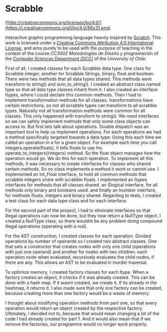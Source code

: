 # Scrabble

![http://creativecommons.org/licenses/by/4.0/](https://i.creativecommons.org/l/by/4.0/88x31.png)

Interactive graphic programming language heavily inspired by 
[Scratch](https://scratch.mit.edu).
This work is licensed under a
[Creative Commons Attribution 4.0 International License](http://creativecommons.org/licenses/by/4.0/), 
and aims purely to be used with the purpose of teaching in the context of the course 
_CC3002 Metodologías de Diseño y programación_ of the 
[_Computer Sciences Department (DCC)_](https://www.dcc.uchile.cl) of the 
_University of Chile_.


First of all, I created classes for each Scrabble data type. One class for Scrabble integer, another for Scrabble Strings, binary, float and boolean.
There were two methods that all data types shared. This methods were transform to string() and sum_to_string().
I created an abstract class named type so that all data type classes inherit from it. I also created an interface Itypes, where I could declare this common methods.
Then I had to implement transformation methods for all classes. transformations have certain restrictions, so not all scrabble types can transform to all scrabble types.
Naturally not all transformation methods were common for all classes. This only happened with transform to string().
We need interfaces so we can safely implement methods that only some class objects can access to. But first lets talk about operations.
Double dispatch was an important tool to help us implement operations. For each operations we had a method specifically targeted towards a data type:
Using this each time we called an operation in a for a given object. For example each time you call integers.operate(floats), it tells floats to use his operate_to_integers(integers) method. So the float object manages how the operation would go. We do this for each operation.
To implement all this methods, it was necessary to create interfaces for classes who shared certain methods. So no class implements a method it wont or cannot use.
I implemented an Int_Float interface, to hold all common methods that scrabble integers share with scrabble floats. I implemented an Itypes interfaces for methods that all classes
shared. an Slogical interface, for all methods only binary and booleans used. and finally an Inumber interface, for methods floats, integers and binary shared.
Regarding to tests, I created a test class for each data type class and for each interface.

For the second part of the proyect, I had to eliminate interfaces so that illegal operations can now be done, but they now return a NullType object.
I created a NullType class, so there wouldnt be any problem doing compound illegal operations (operating with a null). 

For the AST construction, I created classes for each operation. Divided operations by number of operands so I created two abstract classes. One that 
sets a constructor that creates nodes with only one child (operations with just one operand) and another for nodes with two children.
each operation node when evaluated, recursively evaluates the child nodes, if there are any. This allows an AST to be evaluated in inorder traversal.

To optimize memory, I created factory classes for each Itype. When a factory creates an object, it checks if it was already created. This can be done with a hash map.
If it wasnt created, we create it. If its already in the hashmap, it returns it.
I also made sure that only one factory can be created, because creating more than one factory would be a waste of memory.

I thought about modifying operation methods from part one, so that every operation would return an object created by the respective factory.
Ultimately, I decided not to, because that would mean changing a lot of the code I had already created for part 1. And it would also mean
that if we remove the factories, our programme would no longer work properly.



